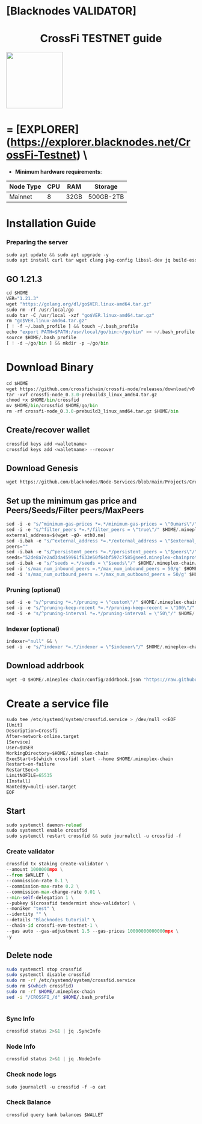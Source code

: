 [Blacknodes VALIDATOR]
=

<h1 align="center">CrossFi TESTNET guide</h1>

<img src="https://github.com/blacknodes/Node-Services/assets/85839823/96f08751-8572-4807-8016-cb1d499c0a1d" width="150" height="150">

=
[EXPLORER]
(https://explorer.blacknodes.net/CrossFi-Testnet) \
=

- **Minimum hardware requirements**:

| Node Type |CPU | RAM  | Storage  | 
|-----------|----|------|----------|
| Mainnet   |   8|  32GB | 500GB-2TB |



# Installation Guide

### Preparing the server

```python
sudo apt update && sudo apt upgrade -y
sudo apt install curl tar wget clang pkg-config libssl-dev jq build-essential bsdmainutils git make ncdu gcc git jq chrony liblz4-tool -y
```

## GO 1.21.3
```python
cd $HOME
VER="1.21.3"
wget "https://golang.org/dl/go$VER.linux-amd64.tar.gz"
sudo rm -rf /usr/local/go
sudo tar -C /usr/local -xzf "go$VER.linux-amd64.tar.gz"
rm "go$VER.linux-amd64.tar.gz"
[ ! -f ~/.bash_profile ] && touch ~/.bash_profile
echo "export PATH=$PATH:/usr/local/go/bin:~/go/bin" >> ~/.bash_profile
source $HOME/.bash_profile
[ ! -d ~/go/bin ] && mkdir -p ~/go/bin
```

# Download Binary
```python
cd $HOME
wget https://github.com/crossfichain/crossfi-node/releases/download/v0.3.0-prebuild3/crossfi-node_0.3.0-prebuild3_linux_amd64.tar.gz && tar -xf crossfi-node_0.3.0-prebuild3_linux_amd64.tar.gz
tar -xvf crossfi-node_0.3.0-prebuild3_linux_amd64.tar.gz
chmod +x $HOME/bin/crossfid
mv $HOME/bin/crossfid $HOME/go/bin
rm -rf crossfi-node_0.3.0-prebuild3_linux_amd64.tar.gz $HOME/bin
```


## Create/recover wallet
```python
crossfid keys add <walletname>
crossfid keys add <walletname> --recover
```

## Download Genesis
```python
wget https://github.com/blacknodes/Node-Services/blob/main/Projects/CrossFi/genesis.json -O $HOME/.mineplex-chain/config/genesis.json
```


## Set up the minimum gas price and Peers/Seeds/Filter peers/MaxPeers
```python
sed -i -e "s/^minimum-gas-prices *=.*/minimum-gas-prices = \"0umars\"/" $HOME/.mineplex-chain/config/app.toml
sed -i -e "s/^filter_peers *=.*/filter_peers = \"true\"/" $HOME/.mineplex-chain/config/config.toml
external_address=$(wget -qO- eth0.me) 
sed -i.bak -e "s/^external_address *=.*/external_address = \"$external_address:26656\"/" $HOME/.mineplex-chain/config/config.toml
peers=""
sed -i.bak -e "s/^persistent_peers *=.*/persistent_peers = \"$peers\"/" $HOME/.mineplex-chain/config/config.toml
seeds="52de8a7e2ad3da459961f633e50f64bf597c7585@seed.mineplex-chainprotocol.io:443,d2d2629c8c8a8815f85c58c90f80b94690468c4f@tenderseed.ccvalidators.com:26012"
sed -i.bak -e "s/^seeds =.*/seeds = \"$seeds\"/" $HOME/.mineplex-chain/config/config.toml
sed -i 's/max_num_inbound_peers =.*/max_num_inbound_peers = 50/g' $HOME/.mineplex-chain/config/config.toml
sed -i 's/max_num_outbound_peers =.*/max_num_outbound_peers = 50/g' $HOME/.mineplex-chain/config/config.toml
```

### Pruning (optional)
```python
sed -i -e "s/^pruning *=.*/pruning = \"custom\"/" $HOME/.mineplex-chain/config/app.toml
sed -i -e "s/^pruning-keep-recent *=.*/pruning-keep-recent = \"100\"/" $HOME/.mineplex-chain/config/app.toml
sed -i -e "s/^pruning-interval *=.*/pruning-interval = \"50\"/" $HOME/.mineplex-chain/config/app.toml
```


### Indexer (optional) 
```python
indexer="null" && \
sed -i -e "s/^indexer *=.*/indexer = \"$indexer\"/" $HOME/.mineplex-chain/config/config.toml
```

## Download addrbook
```python
wget -O $HOME/.mineplex-chain/config/addrbook.json "https://raw.githubusercontent.com/obajay/nodes-Guides/main/Mars/addrbook.json"
```


# Create a service file
```python
sudo tee /etc/systemd/system/crossfid.service > /dev/null <<EOF
[Unit]
Description=Crossfi
After=network-online.target
[Service]
User=$USER
WorkingDirectory=$HOME/.mineplex-chain
ExecStart=$(which crossfid) start --home $HOME/.mineplex-chain
Restart=on-failure
RestartSec=5
LimitNOFILE=65535
[Install]
WantedBy=multi-user.target
EOF
```

## Start
```python
sudo systemctl daemon-reload
sudo systemctl enable crossfid
sudo systemctl restart crossfid && sudo journalctl -u crossfid -f
```

### Create validator
```python
crossfid tx staking create-validator \
--amount 1000000mpx \
--from $WALLET \
--commission-rate 0.1 \
--commission-max-rate 0.2 \
--commission-max-change-rate 0.01 \
--min-self-delegation 1 \
--pubkey $(crossfid tendermint show-validator) \
--moniker "test" \
--identity "" \
--details "Blacknodes tutorial" \
--chain-id crossfi-evm-testnet-1 \
--gas auto --gas-adjustment 1.5 --gas-prices 10000000000000mpx \
-y
```

## Delete node
```bash
sudo systemctl stop crossfid
sudo systemctl disable crossfid
sudo rm -rf /etc/systemd/system/crossfid.service
sudo rm $(which crossfid)
sudo rm -rf $HOME/.mineplex-chain
sed -i "/CROSSFI_/d" $HOME/.bash_profile
```
#
### Sync Info
```python
crossfid status 2>&1 | jq .SyncInfo
```
### Node Info
```python
crossfid status 2>&1 | jq .NodeInfo
```
### Check node logs
```python
sudo journalctl -u crossfid -f -o cat
```
### Check Balance
```python
crossfid query bank balances $WALLET
```
